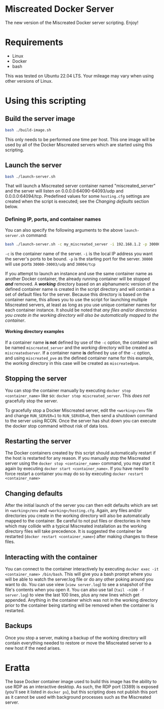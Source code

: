 # Miscreated Docker Server
The new version of the Miscreated Docker server scripting. Enjoy!

# Requirements
* Linux
* Docker
* bash

This was tested on Ubuntu 22.04 LTS. Your mileage may vary when using other versions of Linux.

# Using this scripting

## Build the server image
```bash
bash ./build-image.sh
```
This only needs to be performed one time per host. This one image will be used by all of the Docker Miscreated servers which are started using this scripting.

## Launch the server
```bash
bash ./launch-server.sh
```
That will launch a Miscreated server container named "miscreated_server" and the server will listen on 0.0.0.0:64090-64093/udp and 0.0.0.0:64094/tcp. Predefined values for some `hosting.cfg` settings are created when the script is executed; see the *_Changing defaults_* section below.

### Defining IP, ports, and container names
You can also specify the following arguments to the above `launch-server.sh` command:
```bash
bash ./launch-server.sh -c my_miscreated_server -i 192.168.1.2 -p 30000
```
`-c` is the container name of the server.
`-i` is the local IP address you want the server's ports to be bound.
`-p` is the starting port for the server. `30000` will use ports `30000-30003/udp` and `30004/tcp`

If you attempt to launch an instance and use the same container name as another Docker container, the already running container will be stopped ***and*** removed. A ***working*** directory based on an alphanumeric version of the defined container name is created in the script directory and will contain a set of default files for the server. Because this directory is based on the container name, this allows you to use the script for launching multiple Miscreated servers, at least as long as you use unique container names for each container instance. It should be noted that *any files and/or directories you create in the working directory will also be automatically mapped to the container*.

#### Working directory examples
If a container name **is not** defined by use of the `-c` option, the container will be named `miscreated_server` and the *working* directory will be created as `miscreatedserver`. If a container name **is** defined by use of the `-c` option, and using `miscreated_pve` as the defined container name for this example, the *working* directory in this case will be created as `miscreatedpve`.

## Stopping the server
You can stop the container manually by executing `docker stop <container_name>` like so: `docker stop miscreated_server`. This *does not* gracefully stop the server.

To gracefully stop a Docker Miscreated server, edit the `<working>/env` file and change `RUN_SERVER=1` to `RUN_SERVER=0`, then send a shutdown command to the server using RCON. Once the server has shut down you can execute the docker stop command without risk of data loss.

## Restarting the server
The Docker containers created by this script should automatically restart if the host is restarted for any reason. If you manually stop the Miscreated server using the `docker stop <container_name>` command, you may start it again by executing `docker start <container_name>`. If you have need to force restart a container you may do so by executing `docker restart <container_name>`

## Changing defaults
After the initial launch of the server you can then edit defaults which are set in `<working>/env` and `<working>/hosting.cfg`. Again, any files and/or directories you create in the working directory will also be automatically mapped to the container. Be careful to not put files or directories in here which may collide with a typical Miscreated installation as the working directory files will take precedence. It is suggested the container be restarted (`docker restart <container_name>`) after making changes to these files.

## Interacting with the container
You can connect to the container interactively by executing `docker exec -it <container_name> /bin/bash`. This will give you a bash prompt where you will be able to watch the server.log file or do any other poking around you want to do. You can use view (`view server.log`) to see a snapshot of the file's contents when you open it. You can also use tail (`tail -n100 -f server.log`) to view the last 100 lines, plus any new lines which get appended. Anything in the container which was not in the working directory prior to the container being starting will be removed when the container is restarted.

## Backups
Once you stop a server, making a backup of the working directory will contain everything needed to restore or move the Miscreated server to a new host if the need arises.

# Eratta
The base Docker container image used to build this image has the ability to use RDP as an interactive desktop. As such, the RDP port (3389) is exposed (you'll see it listed in `docker ps`), but this scripting does not publish this port as it cannot be used with background processes such as the Miscreated server.
